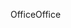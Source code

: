 <span data-ttu-id="d4197-101">Office</span><span class="sxs-lookup"><span data-stu-id="d4197-101">Office</span></span>